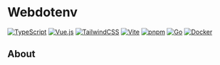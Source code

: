 # Webdotenv

[![TypeScript](https://img.shields.io/badge/TypeScript-3178C6?logo=typescript&logoColor=fff)](#)
[![Vue.js](https://img.shields.io/badge/Vue.js-4FC08D?logo=vuedotjs&logoColor=fff)](#)
[![TailwindCSS](https://img.shields.io/badge/Tailwind%20CSS-%2338B2AC.svg?logo=tailwind-css&logoColor=white)](#)
[![Vite](https://img.shields.io/badge/Vite-646CFF?logo=vite&logoColor=fff)](#)
[![pnpm](https://img.shields.io/badge/pnpm-F69220?logo=pnpm&logoColor=fff)](#)
[![Go](https://img.shields.io/badge/Go-%2300ADD8.svg?&logo=go&logoColor=white)](#)
[![Docker](https://img.shields.io/badge/Docker-2496ED?logo=docker&logoColor=fff)](#)

## About
